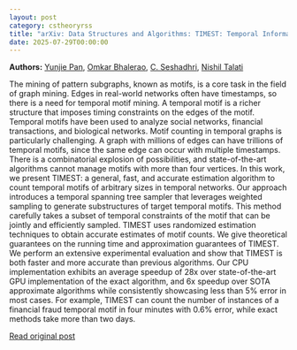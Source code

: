 ```yaml
---
layout: post
category: cstheoryrss
title: "arXiv: Data Structures and Algorithms: TIMEST: Temporal Information Motif Estimator Using Sampling Trees"
date: 2025-07-29T00:00:00
---
```


**Authors:** [Yunjie Pan](https://dblp.uni-trier.de/search?q=Yunjie+Pan), [Omkar Bhalerao](https://dblp.uni-trier.de/search?q=Omkar+Bhalerao), [C. Seshadhri](https://dblp.uni-trier.de/search?q=C.+Seshadhri), [Nishil Talati](https://dblp.uni-trier.de/search?q=Nishil+Talati)

The mining of pattern subgraphs, known as motifs, is a core task in the field
of graph mining. Edges in real-world networks often have timestamps, so there
is a need for temporal motif mining. A temporal motif is a richer structure
that imposes timing constraints on the edges of the motif. Temporal motifs have
been used to analyze social networks, financial transactions, and biological
networks.
Motif counting in temporal graphs is particularly challenging. A graph with
millions of edges can have trillions of temporal motifs, since the same edge
can occur with multiple timestamps. There is a combinatorial explosion of
possibilities, and state-of-the-art algorithms cannot manage motifs with more
than four vertices.
In this work, we present TIMEST: a general, fast, and accurate estimation
algorithm to count temporal motifs of arbitrary sizes in temporal networks. Our
approach introduces a temporal spanning tree sampler that leverages weighted
sampling to generate substructures of target temporal motifs. This method
carefully takes a subset of temporal constraints of the motif that can be
jointly and efficiently sampled. TIMEST uses randomized estimation techniques
to obtain accurate estimates of motif counts.
We give theoretical guarantees on the running time and approximation
guarantees of TIMEST. We perform an extensive experimental evaluation and show
that TIMEST is both faster and more accurate than previous algorithms. Our CPU
implementation exhibits an average speedup of 28x over state-of-the-art GPU
implementation of the exact algorithm, and 6x speedup over SOTA approximate
algorithms while consistently showcasing less than 5% error in most cases. For
example, TIMEST can count the number of instances of a financial fraud temporal
motif in four minutes with 0.6% error, while exact methods take more than two
days.

[Read original post](http://arxiv.org/abs/2507.20441v1)

